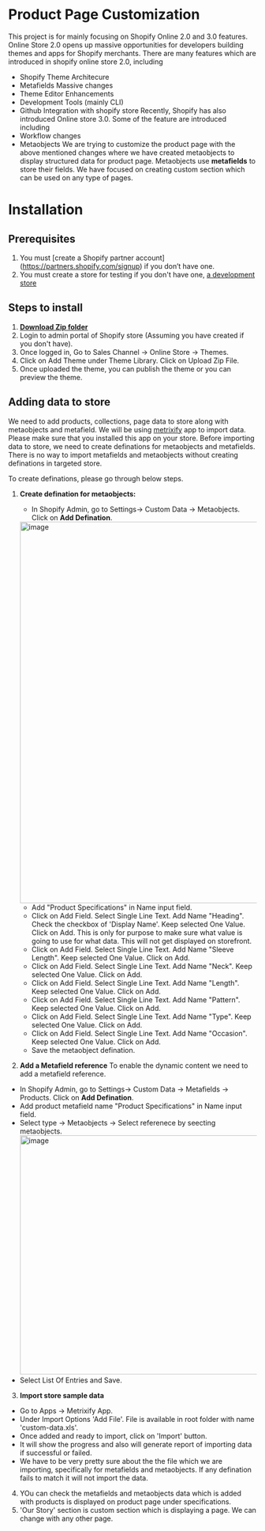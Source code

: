 # Product Page Customization

This project is for mainly focusing on Shopify Online 2.0 and 3.0 features. Online Store 2.0 opens up massive opportunities for developers building themes and apps for Shopify merchants. There are many features which are introduced in shopify online store 2.0, including
 * Shopify Theme Architecure
 * Metafields Massive changes
 * Theme Editor Enhancements
 * Development Tools (mainly CLI)
 * Github Integration with shopify store
Recently, Shopify has also introduced Online store 3.0. Some of the feature are introduced including
 * Workflow changes
 * Metaobjects
We are trying to customize the product page with the above mentioned changes where we have created metaobjects to display structured data for product page. Metaobjects use **metafields** to store their fields. We have focused on creating custom section which can be used on any type of pages.

# Installation

## Prerequisites

1. You must [create a Shopify partner account] (https://partners.shopify.com/signup) if you don’t have one.
2. You must create a store for testing if you don't have one, [a development store](https://help.shopify.com/en/partners/dashboard/development-stores#create-a-development-store)

## Steps to install

1. **[Download Zip folder](https://github.com/ankitam77/product-page-customizations/archive/refs/heads/main.zip)**
2. Login to admin portal of Shopify store (Assuming you have created if you don't have).
3. Once logged in, Go to Sales Channel -> Online Store -> Themes.
4. Click on Add Theme under Theme Library. Click on Upload Zip File.
5. Once uploaded the theme, you can publish the theme or you can preview the theme.

 ## Adding data to store

We need to add products, collections, page data to store along with metaobjects and metafield. We will be using [metrixify](https://apps.shopify.com/excel-export-import) app to import data. Please  make sure that you installed this app on your store.
Before importing data to store, we need to create definations for metaobjects and metafields. There is no way to import metafields and metaobjects without creating definations in targeted store. 

To create definations, please go through below steps.

1. **Create defination for metaobjects:**

   * In Shopify Admin, go to Settings-> Custom Data -> Metaobjects. Click on **Add Defination**.
    <img width="772" alt="image" src="https://github.com/ankitam77/product-page-customizations/assets/94292839/4f9fc398-5b98-47f8-a614-d51dd0707273">

   * Add "Product Specifications" in Name input field.
   * Click on Add Field. Select Single Line Text. Add Name "Heading". Check the checkbox of 'Display Name'. Keep selected One Value. Click on Add. This is only for purpose to make sure what value is going to use for what data. This will not get displayed on storefront.
   * Click on Add Field. Select Single Line Text. Add Name "Sleeve Length". Keep selected One Value. Click on Add.
   * Click on Add Field. Select Single Line Text. Add Name "Neck". Keep selected One Value. Click on Add.
   * Click on Add Field. Select Single Line Text. Add Name "Length". Keep selected One Value. Click on Add.
   * Click on Add Field. Select Single Line Text. Add Name "Pattern". Keep selected One Value. Click on Add.
   * Click on Add Field. Select Single Line Text. Add Name "Type". Keep selected One Value. Click on Add.
   * Click on Add Field. Select Single Line Text. Add Name "Occasion". Keep selected One Value. Click on Add.
   * Save the metaobject defination.

2. **Add a Metafield reference**
  To enable the dynamic content we need to add a metafield reference.

  * In Shopify Admin, go to Settings-> Custom Data -> Metafields -> Products. Click on **Add Defination**.
  * Add product metafield name "Product Specifications" in Name input field.
  * Select type -> Metaobjects -> Select referenece by seecting metaobjects. 
    <img width="484" alt="image" src="https://github.com/ankitam77/product-page-customizations/assets/94292839/c0f5b0b7-1e39-4f5d-859a-bb0baf8434db">
  * Select List Of Entries and Save.

3. **Import store sample data**
  * Go to Apps -> Metrixify App.
  * Under Import Options 'Add File'. File is available in root folder with name 'custom-data.xls'.
  * Once added and ready to import, click on 'Import' button.
  * It will show the progress and also will generate report of importing data if successful or failed.
  * We have to be very pretty sure about the the file which we are importing, specifically for metafields and metaobjects. If any defination fails to match it will not   import the data.

4. YOu can check the metafields and metaobjects data which is added with products is displayed on product page under specifications.
5. 'Our Story' section is custom section which is displaying a page. We can change with any other page.


